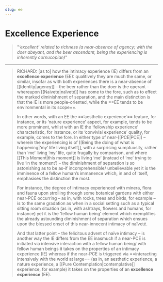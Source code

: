 ```yaml
---
slug: ee
---
```


# Excellence Experience

> "*‘excellent’ related to richness (a near-absence of agency; with the doer abeyant, and the beer ascendant, being the experiencing is inherently cornucopian)*"

---

> RICHARD: [as to] how the intimacy experience (IE) differs from an **excellence experience** (EE): qualitively they are much the same, or similar, insofar as with both experiences there is a near-absence of [[Identity|agency]] – the beer rather than the doer is the operant – whereupon [[Naivete|naïveté]] has come to the fore, such as to effect the marked diminishment of separation, and the main distinction is that the IE is more people-oriented, while the ==EE tends to be environmental in its scope==.
> 
> In other words, with an EE the ==‘aesthetic experience’== feature, for instance, or its ‘nature experience’ aspect, for example, tends to be more prominent, whilst with an IE the ‘fellowship experience’ characteristic, for instance, or its ‘convivial experience’ quality, for example, comes to the fore. In either type of near-[[PCE|PCE]] – wherein the experiencing is of [[Being the doing of what is happening|‘my’ life living itself]], with a surprising sumptuosity, rather than ‘me’ living ‘my’ life, quite frugally by comparison, and where [[This Moment|this moment]] is living ‘me’ (instead of ‘me’ trying to live ‘in the moment’) – the diminishment of separation is so astonishing as to be as-if incomprehensible/ unbelievable yet it is the imminence of a fellow human’s immanence which, in and of itself, emphasises the distinction the most.
>
> For instance, the degree of intimacy experienced with minera, flora and fauna upon strolling through some botanical gardens with either near-PCE occurring – as in, with rocks, trees and birds, for example – is to the same gradation as when in a social setting such as a typical sitting room situation (as in, with ashtrays, flowers and humans, for instance) yet it is the ‘fellow human being’ element which exemplifies the already astounding diminishment of separation which ensues upon the blessed onset of this near-innocent intimacy of naïveté.
>
> And that latter point – the felicitous advent of naïve intimacy – is another way the IE differs from the EE inasmuch if a near-PCE is initiated via intensive interaction with a fellow human being/ with fellow human beings it takes on the properties of an intimacy experience (IE) whereas if the near-PCE is triggered via ==interacting intensively with the world at large== (as in, an aesthetic experience, a nature experience, a [[Pure Contemplation|contemplative]] experience, for example) it takes on the properties of an **excellence experience** (EE).